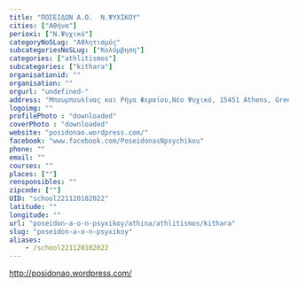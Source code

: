 ```yaml
---
title: "ΠΟΣΕΙΔΩΝ Α.Ο.  Ν.ΨΥΧΙΚΟΥ"
cities: ["Αθήνα"]
perioxi: ["Ν.Ψυχικό"]
categoryNoSLug: "Αθλητισμός"
subcategoriesNoSLug: ["Κολύμβηση"]
categories: ["athlitismos"]
subcategories: ["kithara"]
organisationid: ""
organisation: ""
orgurl: "undefined-"
address: "Μπουμπουλίνας και Ρήγα Φεραίου,Νέο Ψυχικό, 15451 Athens, Greece"
logoimg: ""
profilePhoto : "downloaded"
coverPhoto : "downloaded"
website: "posidonao.wordpress.com/"
facebook: "www.facebook.com/PoseidonasNpsychikou"
phone: ""
email: ""
courses: ""
places: [""]
rensponsibles: ""
zipcode: [""]
UID: "school221120182022"
latitude: ""
longitude: ""
url: "poseidon-a-o-n-psyxikoy/athina/athlitismos/kithara"
slug: "poseidon-a-o-n-psyxikoy"
aliases:
    - /school221120182022
---
```



http://posidonao.wordpress.com/

